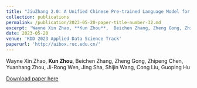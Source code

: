 ```yaml
---
title: "JiuZhang 2.0: A Unified Chinese Pre-trained Language Model for Multi-task Mathematical Problem Solving"
collection: publications
permalink: /publication/2023-05-20-paper-title-number-32.md
excerpt: 'Wayne Xin Zhao, **Kun Zhou**,  Beichen Zhang, Zheng Gong, Zhipeng Chen,  Yuanhang Zhou, Ji-Rong Wen, Jing Sha, Shijin Wang, Cong Liu, Guoping Hu'
date: 2023-05-20
venue: 'KDD 2023 Applied Data Science Track'
paperurl: 'http://aibox.ruc.edu.cn/'
---
```

Wayne Xin Zhao, **Kun Zhou**,  Beichen Zhang, Zheng Gong, Zhipeng Chen,  Yuanhang Zhou, Ji-Rong Wen, Jing Sha, Shijin Wang, Cong Liu, Guoping Hu

[Download paper here](http://aibox.ruc.edu.cn/)
